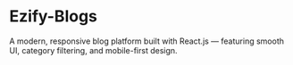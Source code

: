 # Ezify-Blogs
A modern, responsive blog platform built with React.js — featuring smooth UI, category filtering, and mobile-first design.
